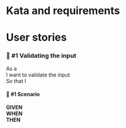 # Kata and requirements

# User stories
### 📘 #1 Validating the input
As a  
I want to validate the input  
So that I

#### 📜 #1 Scenario
**GIVEN**  
**WHEN**  
**THEN** 